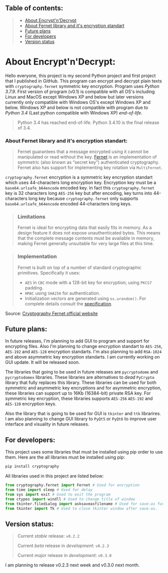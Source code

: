 ## Table of contents:
> - [About Encrypt'n'Decrypt](#about-encryptndecrypt)
> - [About Fernet library and it's encryption standart](#about-fernet-library-and-its-encryption-standart)
> - [Future plans](#future-plans)
> - [For developers](#for-developers)
> - [Version status](#version-status)
# About Encrypt'n'Decrypt:
Hello everyone, this project is my second Python project and first project that I published in GitHub. This program can encrypt and decrypt plain texts with `cryptography.fernet` symmetric key encryption. Program uses *Python 3.7.9*. First version of program (v0.1) is compatible with all OS's including Linux and MacOS except Windows XP and below but later versions currently only compatible with Windows OS's except Windows XP and below. Windows XP and below is not compatible with program due to *Python 3.4* (Last python compatible with Windows XP) *end-of-life*. 

> Python 3.4 has reached end-of-life. Python 3.4.10 is the final release of 3.4.

### About **Fernet** library and it's encryption standart:
>Fernet guarantees that a message encrypted using it cannot be manipulated or read without the key. [Fernet](https://github.com/fernet/spec/) is an implementation of symmetric (also known as “secret key”) authenticated cryptography. Fernet also has support for implementing key rotation via `MultiFernet`.

`cryptography.fernet` encryption is a symmetric key encryption standart which uses 44-characters long encryption key. Encryption key must be a `base64.urlsafe_b64encode` encoded key. In fact this `cryptography.fernet` key is 32 characters long `AES-256` key but after encoding, key turns into 44-characters long key because `cryptography.fernet` only supports `base64.urlsafe_b64encode` encoded 44-characters long keys.
> ### Limitations
> Fernet is ideal for encrypting data that easily fits in memory. As a design feature it does not expose unauthenticated bytes. This means that the complete message contents must be available in memory, making Fernet generally unsuitable for very large files at this time.

> ### Implementation
> Fernet is built on top of a number of standard cryptographic primitives. Specifically it uses:
> - `AES` in `CBC` mode with a 128-bit key for encryption; using `PKCS7` padding.
> - `HMAC` using `SHA256` for authentication.
> - Initialization vectors are generated using `os.urandom()`.
> For complete details consult the [specification](https://github.com/fernet/spec/blob/master/Spec.md).

Source: [Cryptography Fernet official website](https://cryptography.io/en/latest/fernet/)

## Future plans:
In future releases, I'm planning to add GUI to program and support for encrypting files. Also I'm planning to change encryption standart to `AES-256`, `AES-192` and `AES-128` encryption standarts. I'm also planning to add `RSA-1024` and above asymmetric key encryption standarts. I am currently working on GUI update. It will be released soon.

The libraries that going to be used in future releases are `pycryptodome` and `pycryptodomex` libraries. These libraries are alternatives to *dead* `PyCrypto` library that fully replaces this library. These libraries can be used for both symmetric and asymmetric key encryptions and for asymmetric encryption, these libraries can support up to 16Kb (16384-bit) private RSA key. For symmetric key encryption, these libraries supports `AES-256` `AES-192` and `AES-128` encryption keys.

Also the library that is going to be used for GUI is `tkinter` and `ttk` librarires. I am also planning to change GUI library to `PyQt5` or `PyQt6` to improve user interface and visuality in future releases.
## For developers:
This project uses some libraries that must be installed using pip order to use them. Here are the all libraries must be installed using pip:
```python
pip install cryptography
```
All libraries used in this project are listed below:
```python
from cryptography.fernet import Fernet # Used for encryption
from time import sleep # Used for delay
from sys import exit # Used to exit the program
from ctypes import windll # Used to change title of window
from tkinter.filedialog import asksaveasfilename # Used for save-as function
from tkinter import Tk # Used to close tkinter window after save-as.
```
## Version status:
>Current *stable* release: `v0.2.2`
>
>Current *beta* release in *development*: `v0.2.3`
>
>Current *major* release in *development*: `v0.3.0`

I am planning to release v0.2.3 next week and v0.3.0 next month.
